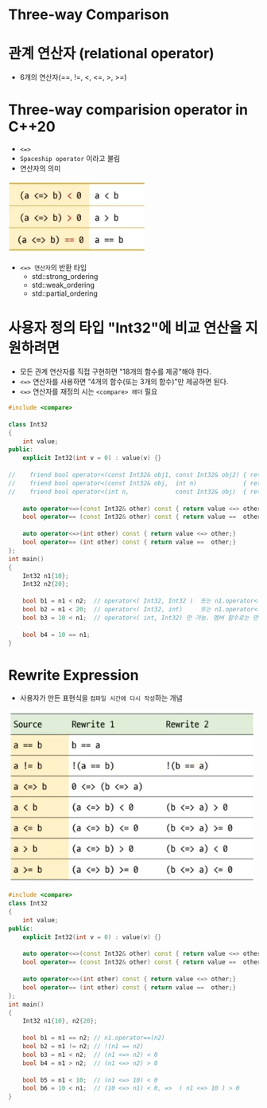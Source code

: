 # Three-way Comparison

# 관계 연산자 (relational operator)
- 6개의 연산자(==, !=, <, <=, >, >=)

# Three-way comparision operator in C++20
- `<=>`
- `Spaceship operator` 이라고 불림
- 연산자의 의미
  
 ![](../img/ch2-8.png)

- `<=> 연산자`의 반환 타입
  - std::strong_ordering
  - std::weak_ordering
  - std::partial_ordering

# 사용자 정의 타입 "Int32"에 비교 연산을 지원하려면
- 모든 관계 연산자를 직접 구현하면 "18개의 함수를 제공"해야 한다.
- `<=>` 연산자를 사용하면 "4개의 함수(또는 3개의 함수)"만 제공하면 된다.
- `<=>` 연산자를 재정의 시는 `<compare> 헤더` 필요


```c++
#include <compare>

class Int32
{
    int value;
public:
    explicit Int32(int v = 0) : value(v) {}

//    friend bool operator<(const Int32& obj1, const Int32& obj2) { return obj1.value < obj2.value; }
//    friend bool operator<(const Int32& obj,  int n)             { return obj.value < n; }
//    friend bool operator<(int n,             const Int32& obj)  { return n < obj.value; }

    auto operator<=>(const Int32& other) const { return value <=> other.value;}
    bool operator== (const Int32& other) const { return value ==  other.value;}

    auto operator<=>(int other) const { return value <=> other;}
    bool operator== (int other) const { return value ==  other;}
};
int main()
{ 
    Int32 n1{10};
    Int32 n2{20};

    bool b1 = n1 < n2;  // operator<( Int32, Int32 )  또는 n1.operator<(Int32)
    bool b2 = n1 < 20;  // operator<( Int32, int)     또는 n1.operator<(int)
    bool b3 = 10 < n1;  // operator<( int, Int32) 만 가능. 멤버 함수로는 만들수 없다.

    bool b4 = 10 == n1;
}
```

# Rewrite Expression
- 사용자가 만든 표현식을 `컴파일 시간에 다시 작성`하는 개념

 ![](../img/ch2-9.png)


```c++
#include <compare>
class Int32
{
    int value;
public:
    explicit Int32(int v = 0) : value(v) {}    

    auto operator<=>(const Int32& other) const { return value <=> other.value;}
    bool operator== (const Int32& other) const { return value ==  other.value;}

    auto operator<=>(int other) const { return value <=> other;}
    bool operator== (int other) const { return value ==  other;}
};
int main()
{ 
    Int32 n1{10}, n2{20};

    bool b1 = n1 == n2; // n1.operator==(n2)
    bool b2 = n1 != n2; // !(n1 == n2)
    bool b3 = n1 < n2;  // (n1 <=> n2) < 0
    bool b4 = n1 > n2;  // (n1 <=> n2) > 0

    bool b5 = n1 < 10;  // (n1 <=> 10) < 0 
    bool b6 = 10 < n1;  // (10 <=> n1) < 0, =>  ( n1 <=> 10 ) > 0
}
```